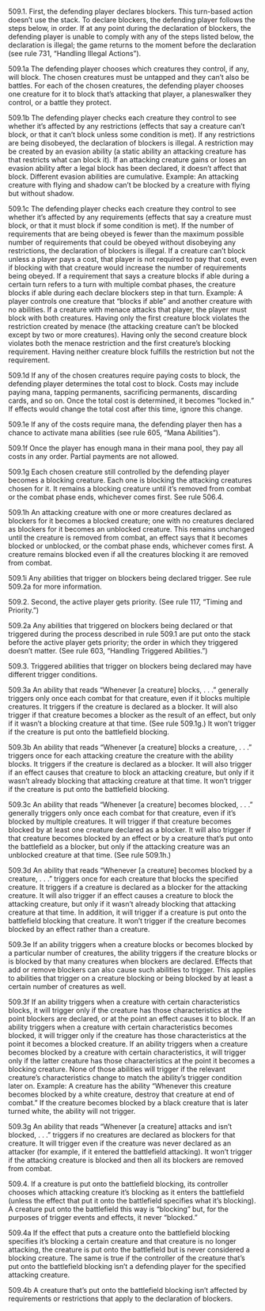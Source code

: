 509.1. First, the defending player declares blockers. This turn-based action doesn’t use the stack. To declare blockers, the defending player follows the steps below, in order. If at any point during the declaration of blockers, the defending player is unable to comply with any of the steps listed below, the declaration is illegal; the game returns to the moment before the declaration (see rule 731, “Handling Illegal Actions”).

509.1a The defending player chooses which creatures they control, if any, will block. The chosen creatures must be untapped and they can’t also be battles. For each of the chosen creatures, the defending player chooses one creature for it to block that’s attacking that player, a planeswalker they control, or a battle they protect.

509.1b The defending player checks each creature they control to see whether it’s affected by any restrictions (effects that say a creature can’t block, or that it can’t block unless some condition is met). If any restrictions are being disobeyed, the declaration of blockers is illegal.
     A restriction may be created by an evasion ability (a static ability an attacking creature has that restricts what can block it). If an attacking creature gains or loses an evasion ability after a legal block has been declared, it doesn’t affect that block. Different evasion abilities are cumulative.
Example: An attacking creature with flying and shadow can’t be blocked by a creature with flying but without shadow.

509.1c The defending player checks each creature they control to see whether it’s affected by any requirements (effects that say a creature must block, or that it must block if some condition is met). If the number of requirements that are being obeyed is fewer than the maximum possible number of requirements that could be obeyed without disobeying any restrictions, the declaration of blockers is illegal. If a creature can’t block unless a player pays a cost, that player is not required to pay that cost, even if blocking with that creature would increase the number of requirements being obeyed. If a requirement that says a creature blocks if able during a certain turn refers to a turn with multiple combat phases, the creature blocks if able during each declare blockers step in that turn.
Example: A player controls one creature that “blocks if able” and another creature with no abilities. If a creature with menace attacks that player, the player must block with both creatures. Having only the first creature block violates the restriction created by menace (the attacking creature can’t be blocked except by two or more creatures). Having only the second creature block violates both the menace restriction and the first creature’s blocking requirement. Having neither creature block fulfills the restriction but not the requirement.

509.1d If any of the chosen creatures require paying costs to block, the defending player determines the total cost to block. Costs may include paying mana, tapping permanents, sacrificing permanents, discarding cards, and so on. Once the total cost is determined, it becomes “locked in.” If effects would change the total cost after this time, ignore this change.

509.1e If any of the costs require mana, the defending player then has a chance to activate mana abilities (see rule 605, “Mana Abilities”).

509.1f Once the player has enough mana in their mana pool, they pay all costs in any order. Partial payments are not allowed.

509.1g Each chosen creature still controlled by the defending player becomes a blocking creature. Each one is blocking the attacking creatures chosen for it. It remains a blocking creature until it’s removed from combat or the combat phase ends, whichever comes first. See rule 506.4.

509.1h An attacking creature with one or more creatures declared as blockers for it becomes a blocked creature; one with no creatures declared as blockers for it becomes an unblocked creature. This remains unchanged until the creature is removed from combat, an effect says that it becomes blocked or unblocked, or the combat phase ends, whichever comes first. A creature remains blocked even if all the creatures blocking it are removed from combat.

509.1i Any abilities that trigger on blockers being declared trigger. See rule 509.2a for more information.

509.2. Second, the active player gets priority. (See rule 117, “Timing and Priority.”)

509.2a Any abilities that triggered on blockers being declared or that triggered during the process described in rule 509.1 are put onto the stack before the active player gets priority; the order in which they triggered doesn’t matter. (See rule 603, “Handling Triggered Abilities.”)

509.3. Triggered abilities that trigger on blockers being declared may have different trigger conditions.

509.3a An ability that reads “Whenever [a creature] blocks, . . .” generally triggers only once each combat for that creature, even if it blocks multiple creatures. It triggers if the creature is declared as a blocker. It will also trigger if that creature becomes a blocker as the result of an effect, but only if it wasn’t a blocking creature at that time. (See rule 509.1g.) It won’t trigger if the creature is put onto the battlefield blocking.

509.3b An ability that reads “Whenever [a creature] blocks a creature, . . .” triggers once for each attacking creature the creature with the ability blocks. It triggers if the creature is declared as a blocker. It will also trigger if an effect causes that creature to block an attacking creature, but only if it wasn’t already blocking that attacking creature at that time. It won’t trigger if the creature is put onto the battlefield blocking.

509.3c An ability that reads “Whenever [a creature] becomes blocked, . . .” generally triggers only once each combat for that creature, even if it’s blocked by multiple creatures. It will trigger if that creature becomes blocked by at least one creature declared as a blocker. It will also trigger if that creature becomes blocked by an effect or by a creature that’s put onto the battlefield as a blocker, but only if the attacking creature was an unblocked creature at that time. (See rule 509.1h.)

509.3d An ability that reads “Whenever [a creature] becomes blocked by a creature, . . .” triggers once for each creature that blocks the specified creature. It triggers if a creature is declared as a blocker for the attacking creature. It will also trigger if an effect causes a creature to block the attacking creature, but only if it wasn’t already blocking that attacking creature at that time. In addition, it will trigger if a creature is put onto the battlefield blocking that creature. It won’t trigger if the creature becomes blocked by an effect rather than a creature.

509.3e If an ability triggers when a creature blocks or becomes blocked by a particular number of creatures, the ability triggers if the creature blocks or is blocked by that many creatures when blockers are declared. Effects that add or remove blockers can also cause such abilities to trigger. This applies to abilities that trigger on a creature blocking or being blocked by at least a certain number of creatures as well.

509.3f If an ability triggers when a creature with certain characteristics blocks, it will trigger only if the creature has those characteristics at the point blockers are declared, or at the point an effect causes it to block. If an ability triggers when a creature with certain characteristics becomes blocked, it will trigger only if the creature has those characteristics at the point it becomes a blocked creature. If an ability triggers when a creature becomes blocked by a creature with certain characteristics, it will trigger only if the latter creature has those characteristics at the point it becomes a blocking creature. None of those abilities will trigger if the relevant creature’s characteristics change to match the ability’s trigger condition later on.
Example: A creature has the ability “Whenever this creature becomes blocked by a white creature, destroy that creature at end of combat.” If the creature becomes blocked by a black creature that is later turned white, the ability will not trigger.

509.3g An ability that reads “Whenever [a creature] attacks and isn’t blocked, . . .” triggers if no creatures are declared as blockers for that creature. It will trigger even if the creature was never declared as an attacker (for example, if it entered the battlefield attacking). It won’t trigger if the attacking creature is blocked and then all its blockers are removed from combat.

509.4. If a creature is put onto the battlefield blocking, its controller chooses which attacking creature it’s blocking as it enters the battlefield (unless the effect that put it onto the battlefield specifies what it’s blocking). A creature put onto the battlefield this way is “blocking” but, for the purposes of trigger events and effects, it never “blocked.”

509.4a If the effect that puts a creature onto the battlefield blocking specifies it’s blocking a certain creature and that creature is no longer attacking, the creature is put onto the battlefield but is never considered a blocking creature. The same is true if the controller of the creature that’s put onto the battlefield blocking isn’t a defending player for the specified attacking creature.

509.4b A creature that’s put onto the battlefield blocking isn’t affected by requirements or restrictions that apply to the declaration of blockers.